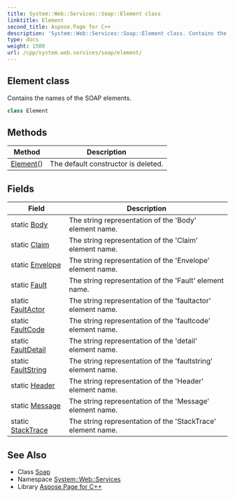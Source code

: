```yaml
---
title: System::Web::Services::Soap::Element class
linktitle: Element
second_title: Aspose.Page for C++
description: 'System::Web::Services::Soap::Element class. Contains the names of the SOAP elements in C++.'
type: docs
weight: 1500
url: /cpp/system.web.services/soap/element/
---
```

## Element class


Contains the names of the SOAP elements.

```cpp
class Element
```

## Methods

| Method | Description |
| --- | --- |
| [Element](./element/)() | The default constructor is deleted. |
## Fields

| Field | Description |
| --- | --- |
| static [Body](./body/) | The string representation of the 'Body' element name. |
| static [Claim](./claim/) | The string representation of the 'Claim' element name. |
| static [Envelope](./envelope/) | The string representation of the 'Envelope' element name. |
| static [Fault](./fault/) | The string representation of the 'Fault' element name. |
| static [FaultActor](./faultactor/) | The string representation of the 'faultactor' element name. |
| static [FaultCode](./faultcode/) | The string representation of the 'faultcode' element name. |
| static [FaultDetail](./faultdetail/) | The string representation of the 'detail' element name. |
| static [FaultString](./faultstring/) | The string representation of the 'faultstring' element name. |
| static [Header](./header/) | The string representation of the 'Header' element name. |
| static [Message](./message/) | The string representation of the 'Message' element name. |
| static [StackTrace](./stacktrace/) | The string representation of the 'StackTrace' element name. |
## See Also

* Class [Soap](../)
* Namespace [System::Web::Services](../../)
* Library [Aspose.Page for C++](../../../)
